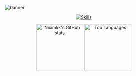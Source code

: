 ![banner](https://github.com/Niximkk/Niximkk/assets/85513545/f341d119-f288-4f73-a499-63ec67826a73)

<p align="center">
  <a href="https://skillicons.dev">
    <img src="https://skillicons.dev/icons?i=git,github,arduino,c,cpp,nodejs,express,electron,npm,py,zig,lua,flutter,dart,html,css,js,vscode,cloudflare,sqlite,docker" alt="Skills" />
  </a>
</p>

<p align="center">
  <img height="150" src="https://github-readme-stats.vercel.app/api?username=niximkk&theme=dracula&show_icons=true&include_all_commits=true" alt="Niximkk's GitHub stats" />
  <img height="150" src="https://github-readme-stats.vercel.app/api/top-langs/?username=niximkk&theme=dracula&layout=compact" alt="Top Languages" />
</p>
